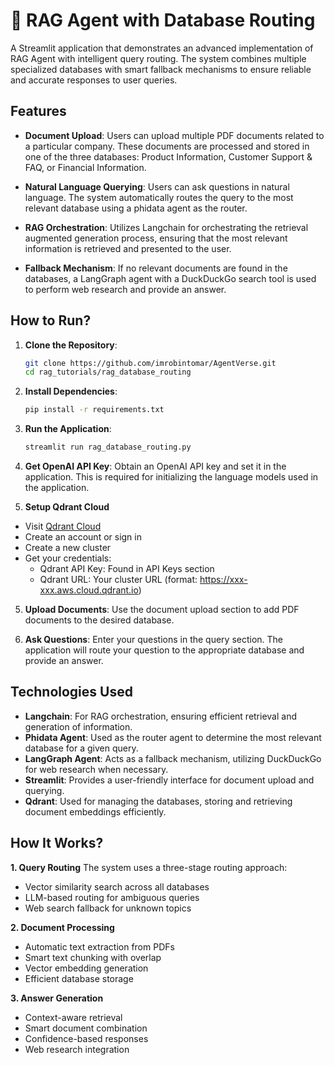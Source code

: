 # 📠 RAG Agent with Database Routing

A Streamlit application that demonstrates an advanced implementation of RAG Agent with intelligent query routing. The system combines multiple specialized databases with smart fallback mechanisms to ensure reliable and accurate responses to user queries.

## Features

- **Document Upload**: Users can upload multiple PDF documents related to a particular company. These documents are processed and stored in one of the three databases: Product Information, Customer Support & FAQ, or Financial Information.
  
- **Natural Language Querying**: Users can ask questions in natural language. The system automatically routes the query to the most relevant database using a phidata agent as the router.

- **RAG Orchestration**: Utilizes Langchain for orchestrating the retrieval augmented generation process, ensuring that the most relevant information is retrieved and presented to the user.

- **Fallback Mechanism**: If no relevant documents are found in the databases, a LangGraph agent with a DuckDuckGo search tool is used to perform web research and provide an answer.

## How to Run?

1. **Clone the Repository**:
   ```bash
   git clone https://github.com/imrobintomar/AgentVerse.git
   cd rag_tutorials/rag_database_routing
   ```

2. **Install Dependencies**:
   ```bash
   pip install -r requirements.txt
   ```

3. **Run the Application**:
   ```bash
   streamlit run rag_database_routing.py
   ```

4. **Get OpenAI API Key**: Obtain an OpenAI API key and set it in the application. This is required for initializing the language models used in the application.

5. **Setup Qdrant Cloud** 
- Visit [Qdrant Cloud](https://cloud.qdrant.io/)
- Create an account or sign in
- Create a new cluster
- Get your credentials:
   - Qdrant API Key: Found in API Keys section
   - Qdrant URL: Your cluster URL (format: https://xxx-xxx.aws.cloud.qdrant.io)

5. **Upload Documents**: Use the document upload section to add PDF documents to the desired database.

6. **Ask Questions**: Enter your questions in the query section. The application will route your question to the appropriate database and provide an answer.

## Technologies Used

- **Langchain**: For RAG orchestration, ensuring efficient retrieval and generation of information.
- **Phidata Agent**: Used as the router agent to determine the most relevant database for a given query.
- **LangGraph Agent**: Acts as a fallback mechanism, utilizing DuckDuckGo for web research when necessary.
- **Streamlit**: Provides a user-friendly interface for document upload and querying.
- **Qdrant**: Used for managing the databases, storing and retrieving document embeddings efficiently.

## How It Works?

**1. Query Routing**
The system uses a three-stage routing approach:
- Vector similarity search across all databases
- LLM-based routing for ambiguous queries
- Web search fallback for unknown topics

**2. Document Processing**
- Automatic text extraction from PDFs
- Smart text chunking with overlap
- Vector embedding generation
- Efficient database storage

**3. Answer Generation**
- Context-aware retrieval
- Smart document combination
- Confidence-based responses
- Web research integration